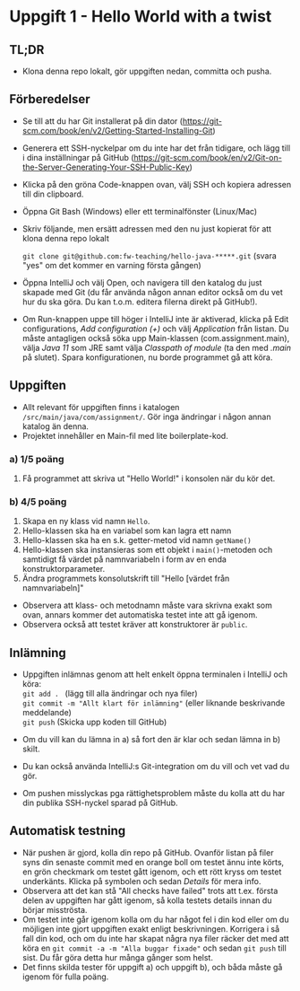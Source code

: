 # Uppgift 1 - Hello World with a twist

## TL;DR
- Klona denna repo lokalt, gör uppgiften nedan, committa och pusha.

## Förberedelser

- Se till att du har Git installerat på din dator (https://git-scm.com/book/en/v2/Getting-Started-Installing-Git)
- Generera ett SSH-nyckelpar om du inte har det från tidigare, och lägg till i dina inställningar på GitHub (https://git-scm.com/book/en/v2/Git-on-the-Server-Generating-Your-SSH-Public-Key)
- Klicka på den gröna Code-knappen ovan, välj SSH och kopiera adressen till din clipboard.
- Öppna Git Bash (Windows) eller ett terminalfönster (Linux/Mac)
- Skriv följande, men ersätt adressen med den nu just kopierat för att klona denna repo lokalt

  `git clone git@github.com:fw-teaching/hello-java-*****.git` (svara "yes" om det kommer en varning första gången)

- Öppna IntelliJ och välj Open, och navigera till den katalog du just skapade med Git (du får använda någon annan editor också om du vet hur du ska göra. Du kan t.o.m. editera filerna direkt på GitHub!). 
- Om Run-knappen uppe till höger i IntelliJ inte är aktiverad, klicka på Edit configurations, _Add configuration (+)_ och välj _Application_ från listan. 
  Du måste antagligen också söka upp Main-klassen (com.assignment.main), välja _Java 11_ som JRE samt välja _Classpath of module_ (ta den med _.main_ på slutet). 
  Spara konfigurationen, nu borde programmet gå att köra.

## Uppgiften

- Allt relevant för uppgiften finns i katalogen `/src/main/java/com/assignment/`. Gör inga ändringar i någon annan katalog än denna.
- Projektet innehåller en Main-fil med lite boilerplate-kod.

### a) 1/5 poäng
1. Få programmet att skriva ut "Hello World!" i konsolen när du kör det. 

### b) 4/5 poäng
1. Skapa en ny klass vid namn `Hello`.
2. Hello-klassen ska ha en variabel som kan lagra ett namn
3. Hello-klassen ska ha en s.k. getter-metod vid namn `getName()`
4. Hello-klassen ska instansieras som ett objekt i `main()`-metoden och samtidigt få värdet på namnvariabeln i form av en enda konstruktorparameter. 
5. Ändra programmets konsolutskrift till "Hello [värdet från namnvariabeln]"

- Observera att klass- och metodnamn måste vara skrivna exakt som ovan, annars kommer det automatiska testet inte att gå igenom.
- Observera också att testet kräver att konstruktorer är `public`.

## Inlämning

- Uppgiften inlämnas genom att helt enkelt öppna terminalen i IntelliJ och köra:  
  `git add . ` (lägg till alla ändringar och nya filer)  
  `git commit -m "Allt klart för inlämning"` (eller liknande beskrivande meddelande)  
  `git push` (Skicka upp koden till GitHub)  
  
- Om du vill kan du lämna in a) så fort den är klar och sedan lämna in b) skilt.
- Du kan också använda IntelliJ:s Git-integration om du vill och vet vad du gör.
- Om pushen misslyckas pga rättighetsproblem måste du kolla att du har din publika SSH-nyckel sparad på GitHub.

## Automatisk testning

- När pushen är gjord, kolla din repo på GitHub. Ovanför listan på filer syns din senaste commit med en orange boll om testet ännu inte körts, en grön checkmark om testet gått igenom, och ett rött kryss om testet underkänts. Klicka på symbolen och sedan _Details_ för mera info.
- Observera att det kan stå "All checks have failed" trots att t.ex. första delen av uppgiften har gått igenom, så kolla testets details innan du börjar misströsta.
- Om testet inte går igenom kolla om du har något fel i din kod eller om du möjligen inte gjort uppgiften exakt enligt beskrivningen. Korrigera i så fall din kod, och om du inte har skapat några nya filer räcker det med att köra en `git commit -a -m "Alla buggar fixade"` och sedan `git push` till sist. Du får göra detta hur många gånger som helst.
- Det finns skilda tester för uppgift a) och uppgift b), och båda måste gå igenom för fulla poäng.




